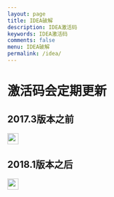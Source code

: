 ```yaml
---
layout: page
title: IDEA破解
description: IDEA激活码
keywords: IDEA激活码
comments: false
menu: IDEA破解
permalink: /idea/
---
```


# 激活码会定期更新

## 2017.3版本之前
<a href="{{ assets_base_url }}/assets/idea/2017.3.txt" download="{{ assets_base_url }}/assets/idea/2017.3.txt">
<img style="height:25px;width:25px;" src="{{ assets_base_url }}/assets/idea/jetbrains.svg" >
</a>

## 2018.1版本之后
<a href="{{ assets_base_url }}/assets/idea/2018.1.txt" download="{{ assets_base_url }}/assets/idea/2018.1.txt">
<img style="height:25px;width:25px;" src="{{ assets_base_url }}/assets/idea/jetbrains.svg" >
</a>

